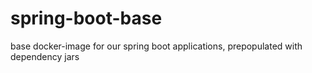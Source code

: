 # spring-boot-base
base docker-image for our spring boot applications, prepopulated with dependency jars
